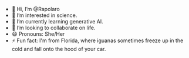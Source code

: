 - 👋 Hi, I’m @Rapolaro
- 👀 I’m interested in science.
- 🌱 I’m currently learning generative AI.
- 💞️ I’m looking to collaborate on life.
- 😄 Pronouns: She/Her
- ⚡ Fun fact: I'm from Florida, where iguanas sometimes freeze up in the cold and fall onto the hood of your car.

<!---
Rapolaro/Rapolaro is a ✨ special ✨ repository because its `README.md` (this file) appears on your GitHub profile.
You can click the Preview link to take a look at your changes.
--->
